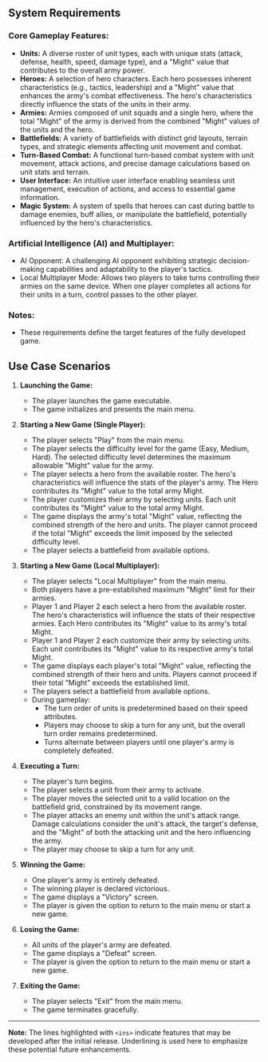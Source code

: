 ## System Requirements

### Core Gameplay Features:

*   **Units:** A diverse roster of unit types, each with unique stats (attack, defense, health, speed, damage type), and a "Might" value that contributes to the overall army power.
*   **Heroes:** A selection of hero characters. Each hero possesses inherent characteristics (e.g., tactics, leadership) and a "Might" value that enhances the army's combat effectiveness. The hero's characteristics directly influence the stats of the units in their army.
*   **Armies:** Armies composed of unit squads and a single hero, where the total "Might" of the army is derived from the combined "Might" values of the units and the hero.
*   **Battlefields:** A variety of battlefields with distinct grid layouts, terrain types, and strategic elements affecting unit movement and combat.
*   **Turn-Based Combat:** A functional turn-based combat system with unit movement, attack actions, and precise damage calculations based on unit stats and terrain.
*   **User Interface:** An intuitive user interface enabling seamless unit management, execution of actions, and access to essential game information.
*   **Magic System:** A system of spells that heroes can cast during battle to damage enemies, buff allies, or manipulate the battlefield, potentially influenced by the hero's characteristics.

### Artificial Intelligence (AI) and Multiplayer:

*   AI Opponent: A challenging AI opponent exhibiting strategic decision-making capabilities and adaptability to the player's tactics.
*   Local Multiplayer Mode: Allows two players to take turns controlling their armies on the same device. When one player completes all actions for their units in a turn, control passes to the other player.

### Notes:

*   These requirements define the target features of the fully developed game.

## Use Case Scenarios

1.  **Launching the Game:**
    *   The player launches the game executable.
    *   The game initializes and presents the main menu.

2.  **Starting a New Game (Single Player):**
    *   The player selects "Play" from the main menu.
    *   The player selects the difficulty level for the game (Easy, Medium, Hard). The selected difficulty level determines the maximum allowable "Might" value for the army.
    *   The player selects a hero from the available roster. The hero's characteristics will influence the stats of the player's army. The Hero contributes its "Might" value to the total army Might.
    *   The player customizes their army by selecting units. Each unit contributes its "Might" value to the total army Might.
    *   The game displays the army's total "Might" value, reflecting the combined strength of the hero and units. The player cannot proceed if the total "Might" exceeds the limit imposed by the selected difficulty level.
    *   The player selects a battlefield from available options.

3.  **Starting a New Game (Local Multiplayer):**
    *   The player selects "Local Multiplayer" from the main menu.
    *   Both players have a pre-established maximum "Might" limit for their armies.
    *   Player 1 and Player 2 each select a hero from the available roster. The hero's characteristics will influence the stats of their respective armies. Each Hero contributes its "Might" value to its army's total Might.
    *   Player 1 and Player 2 each customize their army by selecting units. Each unit contributes its "Might" value to its respective army's total Might.
    *   The game displays each player's total "Might" value, reflecting the combined strength of their hero and units. Players cannot proceed if their total "Might" exceeds the established limit.
    *   The players select a battlefield from available options.
    *   During gameplay:
        *   The turn order of units is predetermined based on their speed attributes.
        *   Players may choose to skip a turn for any unit, but the overall turn order remains predetermined.
        *   Turns alternate between players until one player's army is completely defeated.

4.  **Executing a Turn:**
    *   The player's turn begins.
    *   The player selects a unit from their army to activate.
    *   The player moves the selected unit to a valid location on the battlefield grid, constrained by its movement range.
    *   The player attacks an enemy unit within the unit's attack range. Damage calculations consider the unit's attack, the target's defense, and the "Might" of both the attacking unit and the hero influencing the army.
    *   The player may choose to skip a turn for any unit.

5.  **Winning the Game:**
    *   One player's army is entirely defeated.
    *   The winning player is declared victorious.
    *   The game displays a "Victory" screen.
    *   The player is given the option to return to the main menu or start a new game.

6.  **Losing the Game:**
    *   All units of the player's army are defeated.
    *   The game displays a "Defeat" screen.
    *   The player is given the option to return to the main menu or start a new game.

7.  **Exiting the Game:**
    *   The player selects "Exit" from the main menu.
    *   The game terminates gracefully.


---

**Note:** The lines highlighted with `<ins>` indicate features that may be developed after the initial release. Underlining is used here to emphasize these potential future enhancements.

